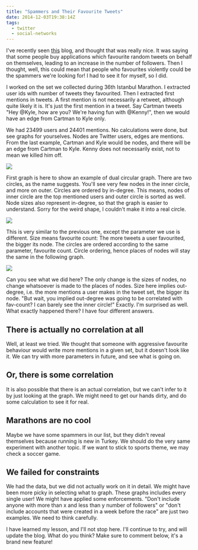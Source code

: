 ```yaml
---
title: "Spammers and Their Favourite Tweets"
date: 2014-12-03T19:38:14Z
tags:
  - twitter
  - social-networks
---
```


I've recently seen [this](http://www.qureet.com/blog/twitter-spam-reduction/) blog, and thought that was really nice. It was saying that some people buy applications which favourite random tweets on behalf on themselves, leading to an increase in the number of followers. Then I thought, well, this could mean that people who favourites violently could be the spammers we're looking for! I had to see it for myself, so I did.

I worked on the set we collected during 36th Istanbul Marathon. I extracted user ids with number of tweets they favourited. Then I extracted first mentions in tweets. A first mention is not necessarily a retweet, although quite likely it is. It's just the first mention in a tweet. Say Cartman tweets "Hey @Kyle, how are you? We're having fun with @Kenny!", then we would have an edge from Cartman to Kyle only.

We had 23499 users and 24401 mentions. No calculations were done, but see graphs for yourselves. Nodes are Twitter users, edges are mentions. From the last example, Cartman and Kyle would be nodes, and there will be an edge from Cartman to Kyle. Kenny does not necessarily exist, not to mean we killed him off.

![](/images/spammer-inin.png)

First graph is here to show an example of dual circular graph. There are two circles, as the name suggests. You'll see very few nodes in the inner circle, and more on outer. Circles are ordered by in-degree. This means, nodes of inner circle are the top mentioned users and outer circle is sorted as well. Node sizes also represent in-degree, so that the graph is easier to understand. Sorry for the weird shape, I couldn't make it into a real circle.

![](/images/spammer-favfav.png)

This is very similar to the previous one, except the parameter we use is different. Size means favourite count: The more tweets a user favourited, the bigger its node. The circles are ordered according to the same parameter, favourite count. Circle ordering, hence places of nodes will stay the same in the following graph.

![](/images/spammer-favout.png)

Can you see what we did here? The only change is the sizes of nodes, no change whatsoever is made to the places of nodes. Size here implies out-degree, i.e. the more mentions a user makes in the tweet set, the bigger its node. "But wait, you implied out-degree was going to be correlated with fav-count? I can barely see the inner circle!" Exactly. I'm surprised as well. What exactly happened there? I have four different answers.

## There is actually no correlation at all

Well, at least we tried. We thought that someone with aggressive favourite behaviour would write more mentions in a given set, but it doesn't look like it. We can try with more parameters in future, and see what is going on.

## Or, there is some correlation

It is also possible that there is an actual correlation, but we can't infer to it by just looking at the graph. We might need to get our hands dirty, and do some calculation to see it for real.

## Marathons are no cool

Maybe we have some spammers in our list, but they didn't reveal themselves because running is new in Turkey. We should do the very same experiment with another topic. If we want to stick to sports theme, we may check a soccer game.

## We failed for constraints

We had the data, but we did not actually work on it in detail. We might have been more picky in selecting what to graph. These graphs includes every single user! We might have applied some enforcements. "Don't include anyone with more than x and less than y number of followers" or "don't include accounts that were created in a week before the race" are just two examples. We need to think carefully.

I have learned my lesson, and I'll not stop here. I'll continue to try, and will update the blog. What do you think? Make sure to comment below, it's a brand new feature!
